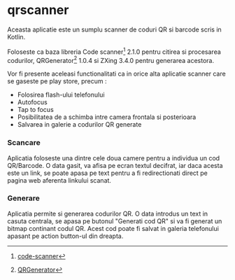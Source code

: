 # qrscanner
Aceasta aplicatie este un sumplu scanner de coduri QR si barcode scris in Kotlin.

Foloseste ca baza libreria Code scanner[^1] 2.1.0 pentru citirea si procesarea codurilor, QRGenerator[^2] 1.0.4 si ZXing 3.4.0
pentru generarea acestora.

Vor fi presente aceleasi functionalitati ca in orice alta aplicatie scanner care se gaseste pe play store, precum :

*	Folosirea flash-ului telefonului
*	Autofocus
*	Tap to focus
*	Posibilitatea de a schimba intre camera frontala si posterioara
*	Salvarea in galerie a codurilor QR generate


### Scancare
Aplicatia foloseste una dintre cele doua camere pentru a individua un cod QR/Barcode. 
O data gasit, va afisa pe ecran textul decifrat, iar daca acesta este un link, se poate apasa pe text pentru a fi redirectionati direct pe pagina web aferenta linkului scanat.

### Generare
Aplicatia permite si generarea codurilor QR.
O data introdus un text in casuta centrala, se apasa pe butonul "Generati cod QR" si va fi generat un bitmap continant codul QR.
Acest cod poate fi salvat in galeria telefonului apasant pe action button-ul din dreapta.




[^1]: [code-scanner](https://github.com/yuriy-budiyev/code-scanner)
[^2]: [QRGenerator](https://github.com/androidmads/QRGenerator)
[^3]: [ZXing](https://github.com/zxing/zxing)
